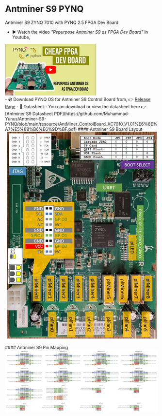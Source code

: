 # Antminer S9 PYNQ
 Antminer S9 ZYNQ 7010 with PYNQ 2.5 FPGA Dev Board
- ▶️ Watch the video *"Repurpose Antminer S9 as FPGA Dev Board"* in Youtube, <br>
 <a href="https://www.youtube.com/watch?v=6u0NJOwvOMA&t=62s" target="_blank">
   <img src="resource/yt-bg-1.png" width="300" alt="Watch the video"/>
 </a><br>
- 💿 Download PYNQ OS for Antminer S9 Control Board from, 👉 <a href="https://github.com/Muhammad-Yunus/Antminer-S9-PYNQ/releases">Release Page</a>
- 📄 Datasheet
   - You can download or view the datasheet here 👉 [Antminer S9 Datasheet PDF](https://github.com/Muhammad-Yunus/Antminer-S9-PYNQ/blob/main/resource/AntMiner_ControlBoard_XC7010_V1.01%E6%8E%A7%E5%88%B6%E6%9D%BF.pdf)
#### Antminer S9 Board Layout <br>
<img src="resource/Antminer S9 Pin Mapping.png" width="500px"><br><br>
#### Antminer S9 Pin Mapping <br>
<img src="resource/Antminer S9 - GPIO Pinout.jpg" width="1000px">
